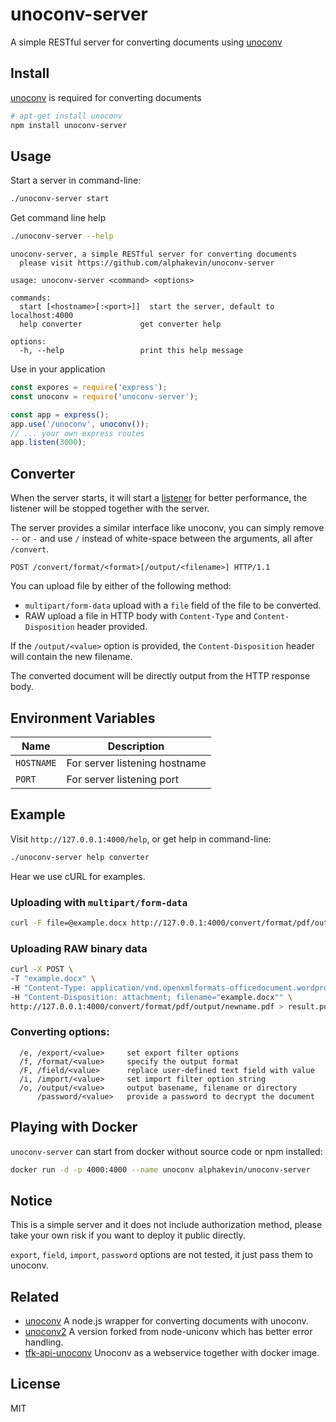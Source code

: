 # unoconv-server

A simple RESTful server for converting documents using [unoconv](https://github.com/dagwieers/unoconv)

## Install

[unoconv](https://github.com/dagwieers/unoconv) is required for converting documents

```bash
# apt-get install unoconv
npm install unoconv-server
```

## Usage

Start a server in command-line:

```bash
./unoconv-server start
```

Get command line help

```bash
./unoconv-server --help
```

```
unoconv-server, a simple RESTful server for converting documents
  please visit https://github.com/alphakevin/unoconv-server

usage: unoconv-server <command> <options>

commands:
  start [<hostname>[:<port>]]  start the server, default to localhost:4000
  help converter             get converter help

options:
  -h, --help                 print this help message
```

Use in your application

```javascript
const expores = require('express');
const unoconv = require('unoconv-server');

const app = express();
app.use('/unoconv', unoconv());
// ... your own express routes
app.listen(3000);
```

## Converter

When the server starts, it will start a [listener](https://github.com/dagwieers/unoconv#start-your-own-unoconv-listener)
for better performance, the listener will be stopped together with the server.

The server provides a similar interface like unoconv, you can simply remove `--` or `-` and use `/`
instead of white-space between the arguments, all after `/convert`.

```http
POST /convert/format/<format>[/output/<filename>] HTTP/1.1
```

You can upload file by either of the following method:

* `multipart/form-data` upload with a `file` field of the file to be converted.
* RAW upload a file in HTTP body with `Content-Type` and `Content-Disposition` header provided.

If the `/output/<value>` option is provided, the `Content-Disposition` header will contain the new filename.

The converted document will be directly output from the HTTP response body.

## Environment Variables

| Name | Description |
| ---- | ----------- |
| `HOSTNAME` | For server listening hostname |
| `PORT` | For server listening port |

## Example

Visit `http://127.0.0.1:4000/help`, or get help in command-line:

```bash
./unoconv-server help converter
```

Hear we use cURL for examples.

### Uploading with `multipart/form-data`

```bash
curl -F file=@example.docx http://127.0.0.1:4000/convert/format/pdf/output/newname.pdf > result.pdf
```

### Uploading RAW binary data

```bash
curl -X POST \
-T "example.docx" \
-H "Content-Type: application/vnd.openxmlformats-officedocument.wordprocessingml.document" \
-H "Content-Disposition: attachment; filename="example.docx"" \
http://127.0.0.1:4000/convert/format/pdf/output/newname.pdf > result.pdf
```

### Converting options:

```
  /e, /export/<value>     set export filter options
  /f, /format/<value>     specify the output format
  /F, /field/<value>      replace user-defined text field with value
  /i, /import/<value>     set import filter option string
  /o, /output/<value>     output basename, filename or directory
      /password/<value>   provide a password to decrypt the document
```

## Playing with Docker

`unoconv-server` can start from docker without source code or npm installed:

```bash
docker run -d -p 4000:4000 --name unoconv alphakevin/unoconv-server
```

## Notice

This is a simple server and it does not include authorization method, please take your own risk
if you want to deploy it public directly.

`export`, `field`, `import`, `password` options are not tested, it just pass them to unoconv.

## Related

* [unoconv](https://github.com/gfloyd/node-unoconv) A node.js wrapper for converting documents with unoconv.
* [unoconv2](https://github.com/HAASLEWER/unoconv2) A version forked from node-uniconv which has better error handling.
* [tfk-api-unoconv](https://github.com/zrrrzzt/tfk-api-unoconv) Unoconv as a webservice together with docker image.

## License

MIT
